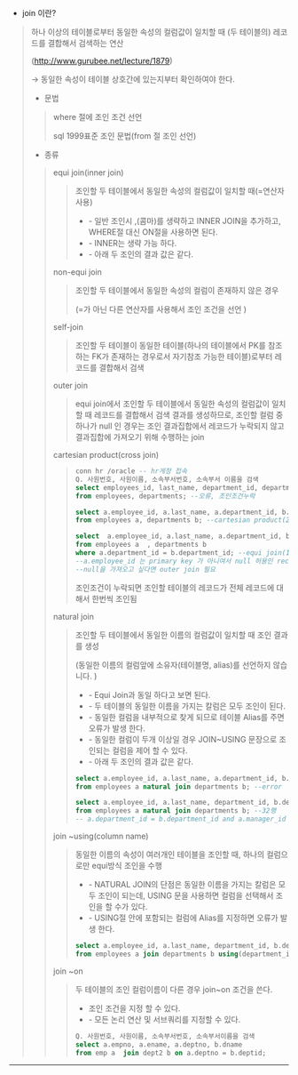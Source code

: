 - join 이란?

> 하나 이상의 테이블로부터 동일한 속성의 컬럼값이 일치할 때 (두 테이블의) 레코드를 결합해서 검색하는 연산
>
> (http://www.gurubee.net/lecture/1879)
>
> → 동일한 속성이 테이블 상호간에 있는지부터 확인하여야 한다. 
>
> *  문법 
>
>   > where 절에 조인 조건 선언
>   >
>   > sql 1999표준 조인 문법(from 절 조인 선언)
>
> * 종류 
>
> > equi join(inner join) 
> >
> > >  조인할 두 테이블에서 동일한 속성의 컬럼값이 일치할 때(=연산자 사용)
> > >
> > >  - \- 일반 조인시 ,(콤마)를 생략하고 INNER JOIN을 추가하고, WHERE절 대신 ON절을 사용하면 된다.
> > >  - \- INNER는 생략 가능 하다.
> > >  - \- 아래 두 조인의 결과 값은 같다.
> >
> > non-equi join 
> >
> > > 조인할 두 테이블에서 동일한 속성의 컬럼이 존재하지 않은 경우
> > >
> > > (=가 아닌 다른 연산자를 사용해서 조인 조건을 선언 )
> >
> > self-join 
> >
> > >  조인할 두 테이블이 동일한 테이블(하나의 테이블에서 PK를 참조하는 FK가 존재하는 경우로서 자기참조 가능한 테이블)로부터 레코드를 결합해서 검색 
> >
> > outer join  
> >
> > > equi join에서 조인할 두 테이블에서 동일한 속성의 컬럼값이 일치할 때 레코드를 결합해서 검색 결과를 생성하므로, 조인할 컬럼 중 하나가 null 인 경우는 조인 결과집합에서 레코드가 누락되지 않고 결과집합에 가져오기 위해 수행하는 join 
> >
> > cartesian product(cross join)
> >
> > > ```sql
> > > conn hr /oracle -- hr게정 접속 
> > > Q. 사원번호, 사원이름, 소속부서번호, 소속부서 이름을 검색 
> > > select employees_id, last_name, department_id, department_name
> > > from employees, departments; --오류, 조인조건누락 
> > > 
> > > select a.employee_id, a.last_name, a.department_id, b.department_name
> > > from employees a, departments b; --cartesian product(2889 = 107 * 27)
> > > 
> > > select  a.employee_id, a.last_name, a.department_id, b.department_name
> > > from employees a  , departments b
> > > where a.department_id = b.department_id; --equi join(106 rows, 하나누락)
> > > --a.employee_id 는 primary key 가 아니여서 null 허용인 record가 있음 
> > > --null을 가져오고 싶다면 outer join 필요 
> > > ```
> > >
> > > 조인조건이 누락되면 조인할 테이블의 레코드가 전체 레코드에 대해서 한번씩 조인됨 
> >
> > natural join
> >
> > > 조인할 두 테이블에서 동일한 이름의 컬럼값이 일치할 때 조인 결과를 생성 
> > >
> > > (동일한 이름의 컬럼앞에 소유자(테이블명, alias)를 선언하지 않습니다. )
> > >
> > > - \- Equi Join과 동일 하다고 보면 된다.
> > > - \- 두 테이블의 동일한 이름을 가지는 칼럼은 모두 조인이 된다.
> > > - \- 동일한 컬럼을 내부적으로 찾게 되므로 테이블 Alias를 주면 오류가 발생 한다.
> > > - \- 동일한 컬럼이 두개 이상일 경우 JOIN~USING 문장으로 조인되는 컬럼을 제어 할 수 있다.
> > > - \- 아래 두 조인의 결과 값은 같다.
> > >
> > > ``` sql
> > > select a.employee_id, a.last_name, a.department_id, b.department_name
> > > from employees a natural join departments b; --error
> > > 
> > > select a.employee_id, a.last_name, department_id, b.department_name 
> > > from employees a natural join departments b; --32행 
> > > -- a.department_id = b.department_id and a.manager_id = b.manager_id
> > > ```
> >
> > join ~using(column name)
> >
> > > 동일한 이름의 속성이 여러개인 테이블을 조인할 때, 하나의 컬럼으로만 equi방식 조인을 수행
> > >
> > > - \- NATURAL JOIN의 단점은 동일한 이름을 가지는 칼럼은 모두 조인이 되는데, USING 문을 사용하면 컬럼을 선택해서 조인을 할 수가 있다.
> > > - \- USING절 안에 포함되는 컬럼에 Alias를 지정하면 오류가 발생 한다.
> > >
> > > ```sql
> > > select a.employee_id, a.last_name, department_id, b.department_name
> > > from employees a join departments b using(department_id); --106행 
> > > ```
> >
> > join ~on 
> >
> > > 두 테이블의 조인 컬럼이름이 다른 경우 join~on 조건을 쓴다. 
> > >
> > > - 조인 조건을 지정 할 수 있다.
> > > - \- 모든 논리 연산 및 서브쿼리를 지정할 수 있다.
> > >
> > > ```sql
> > > Q. 사원번호, 사원이름, 소속부서번호, 소속부서이름을 검색
> > > select a.empno, a.ename, a.deptno, b.dname
> > > from emp a  join dept2 b on a.deptno = b.deptid;
> > > ```
> > >
> > > 

---


